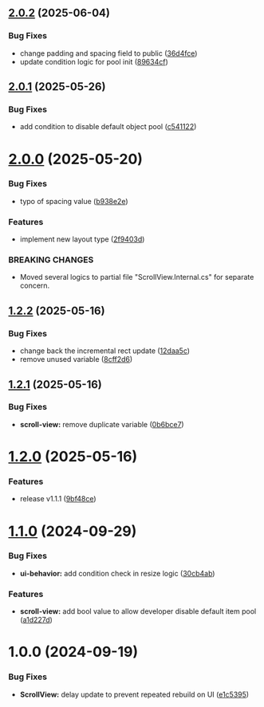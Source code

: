 ## [2.0.2](https://github.com/dc-harisael/UnityDynamicScrollView/compare/v2.0.1...v2.0.2) (2025-06-04)


### Bug Fixes

* change padding and spacing field to public ([36d4fce](https://github.com/dc-harisael/UnityDynamicScrollView/commit/36d4fce10393532f7adeb60267bd4d15cbbf6d95))
* update condition logic for pool init ([89634cf](https://github.com/dc-harisael/UnityDynamicScrollView/commit/89634cf1a726fcc214a1e433da78df8bef491f88))

## [2.0.1](https://github.com/dc-harisael/UnityDynamicScrollView/compare/v2.0.0...v2.0.1) (2025-05-26)


### Bug Fixes

* add condition to disable default object pool ([c541122](https://github.com/dc-harisael/UnityDynamicScrollView/commit/c5411226413ba070ba20bb690be49bad9f1511f1))

# [2.0.0](https://github.com/dc-harisael/UnityDynamicScrollView/compare/v1.2.2...v2.0.0) (2025-05-20)


### Bug Fixes

* typo of spacing value ([b938e2e](https://github.com/dc-harisael/UnityDynamicScrollView/commit/b938e2efb4775a0c1bbb7cb2e176cb86049c082f))


### Features

* implement new layout type ([2f9403d](https://github.com/dc-harisael/UnityDynamicScrollView/commit/2f9403df8fdc75f544029fd3a21290738faae41d))


### BREAKING CHANGES

* Moved several logics to partial file "ScrollView.Internal.cs" for separate concern.

## [1.2.2](https://github.com/dc-harisael/UnityDynamicScrollView/compare/v1.2.1...v1.2.2) (2025-05-16)


### Bug Fixes

* change back the incremental rect update ([12daa5c](https://github.com/dc-harisael/UnityDynamicScrollView/commit/12daa5cc774d649dbe4dc1dda1fc507dc23869fe))
* remove unused variable ([8cff2d6](https://github.com/dc-harisael/UnityDynamicScrollView/commit/8cff2d60a7963578bfe729784b597ebed52fa548))

## [1.2.1](https://github.com/dc-harisael/UnityDynamicScrollView/compare/v1.2.0...v1.2.1) (2025-05-16)


### Bug Fixes

* **scroll-view:** remove duplicate variable ([0b6bce7](https://github.com/dc-harisael/UnityDynamicScrollView/commit/0b6bce741e78efd6a83057c4b1f7709d8113450f))

# [1.2.0](https://github.com/dc-harisael/UnityDynamicScrollView/compare/v1.1.0...v1.2.0) (2025-05-16)


### Features

* release v1.1.1 ([9bf48ce](https://github.com/dc-harisael/UnityDynamicScrollView/commit/9bf48ce280e34015173c787cc6fcabb57f4962d9))

# [1.1.0](https://github.com/tim456012/UnityDynamicScrollView/compare/v1.0.0...v1.1.0) (2024-09-29)


### Bug Fixes

* **ui-behavior:** add condition check in resize logic ([30cb4ab](https://github.com/tim456012/UnityDynamicScrollView/commit/30cb4ab6ec36abbd68c47bb1187ccf661f1b3b11))


### Features

* **scroll-view:** add bool value to allow developer disable default item pool ([a1d227d](https://github.com/tim456012/UnityDynamicScrollView/commit/a1d227d3388a34be0cf31d33878e876d02502668))

# 1.0.0 (2024-09-19)


### Bug Fixes

* **ScrollView:** delay update to prevent repeated rebuild on UI ([e1c5395](https://github.com/tim456012/UnityDynamicScrollView/commit/e1c539526338c164fbb9afb69175136db2b28394))

